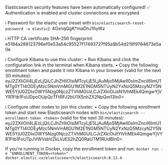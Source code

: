 Elasticsearch security features have been automatically configured!
✅ Authentication is enabled and cluster connections are encrypted.

ℹ️  Password for the elastic user (reset with `bin/elasticsearch-reset-password -u elastic`):
  4GxnqQgK*maDhJ1hyIKz

ℹ️  HTTP CA certificate SHA-256 fingerprint:
  e5184a288123796ef0e53a54c95527f17493727f95a9b54d219f9784673e5a0e

ℹ️  Configure Kibana to use this cluster:
• Run Kibana and click the configuration link in the terminal when Kibana starts.
• Copy the following enrollment token and paste it into Kibana in your browser (valid for the next 30 minutes):
  eyJ2ZXIiOiI4LjEzLjQiLCJhZHIiOlsiMTcyLjE5LjAuMjo5MjAwIl0sImZnciI6ImU1MTg0YTI4ODEyMzc5NmVmMGU1M2E1NGM5NTUyN2YxNzQ5MzcyN2Y5NWE5YjU0ZDIxOWY5Nzg0NjczZTVhMGUiLCJrZXkiOiJsN1VhMEk4QmgwYjVYR1Ftb1FoUDpoOUpQcTFtRFJ2bU1XSnhZX2NpQm13In0=

ℹ️ Configure other nodes to join this cluster:
• Copy the following enrollment token and start new Elasticsearch nodes with `bin/elasticsearch --enrollment-token <token>` (valid for the next 30 minutes):
  eyJ2ZXIiOiI4LjEzLjQiLCJhZHIiOlsiMTcyLjE5LjAuMjo5MjAwIl0sImZnciI6ImU1MTg0YTI4ODEyMzc5NmVmMGU1M2E1NGM5NTUyN2YxNzQ5MzcyN2Y5NWE5YjU0ZDIxOWY5Nzg0NjczZTVhMGUiLCJrZXkiOiJtYlVhMEk4QmgwYjVYR1Ftb1FoUTpJVWVsbVZkLVJES2hZQ0RaUTM1RUdBIn0=

  If you're running in Docker, copy the enrollment token and run:
  `docker run -e "ENROLLMENT_TOKEN=<token>" docker.elastic.co/elasticsearch/elasticsearch:8.13.4`